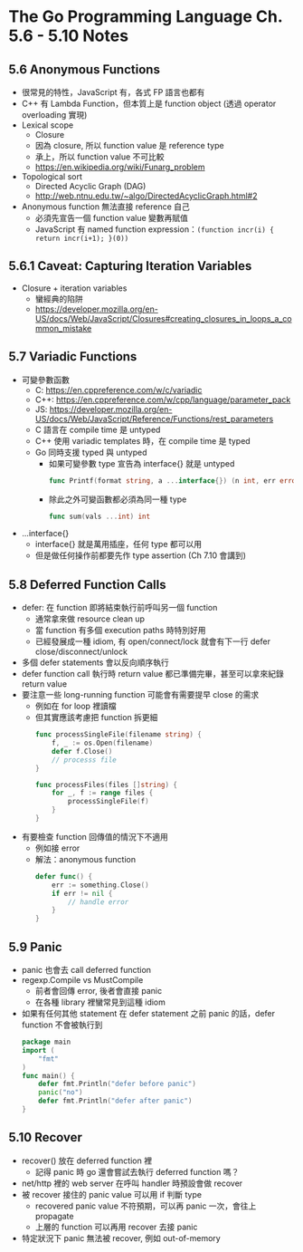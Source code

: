 The Go Programming Language Ch. 5.6 - 5.10 Notes
================================================

5.6 Anonymous Functions
-----------------------

- 很常見的特性，JavaScript 有，各式 FP 語言也都有
- C++ 有 Lambda Function，但本質上是 function object (透過 operator overloading 實現)
- Lexical scope
  * Closure
  * 因為 closure, 所以 function value 是 reference type
  * 承上，所以 function value 不可比較
  * https://en.wikipedia.org/wiki/Funarg_problem
- Topological sort
  * Directed Acyclic Graph (DAG)
  * http://web.ntnu.edu.tw/~algo/DirectedAcyclicGraph.html#2
- Anonymous function 無法直接 reference 自己
  * 必須先宣告一個 function value 變數再賦值
  * JavaScript 有 named function expression：`(function incr(i) { return incr(i+1); }(0))`

5.6.1 Caveat: Capturing Iteration Variables
-------------------------------------------

- Closure + iteration variables
  * 蠻經典的陷阱
  * https://developer.mozilla.org/en-US/docs/Web/JavaScript/Closures#creating_closures_in_loops_a_common_mistake

5.7 Variadic Functions
----------------------

- 可變參數函數
  * C: https://en.cppreference.com/w/c/variadic
  * C++: https://en.cppreference.com/w/cpp/language/parameter_pack
  * JS: https://developer.mozilla.org/en-US/docs/Web/JavaScript/Reference/Functions/rest_parameters
  * C 語言在 compile time 是 untyped
  * C++ 使用 variadic templates 時，在 compile time 是 typed
  * Go 同時支援 typed 與 untyped
    - 如果可變參數 type 宣告為 interface{} 就是 untyped
      ```go
      func Printf(format string, a ...interface{}) (n int, err error)
      ```
    - 除此之外可變函數都必須為同一種 type
      ```go
      func sum(vals ...int) int
      ```
- ...interface{}
  * interface{} 就是萬用插座，任何 type 都可以用
  * 但是做任何操作前都要先作 type assertion (Ch 7.10 會講到)

5.8 Deferred Function Calls
---------------------------

- defer: 在 function 即將結束執行前呼叫另一個 function
  * 通常拿來做 resource clean up
  * 當 function 有多個 execution paths 時特別好用
  * 已經發展成一種 idiom, 有 open/connect/lock 就會有下一行 defer close/disconnect/unlock
- 多個 defer statements 會以反向順序執行
- defer function call 執行時 return value 都已準備完畢，甚至可以拿來紀錄 return value
- 要注意一些 long-running function 可能會有需要提早 close 的需求
  * 例如在 for loop 裡讀檔
  * 但其實應該考慮把 function 拆更細
    ```go
    func processSingleFile(filename string) {
        f, _ := os.Open(filename)
        defer f.Close()
        // processs file
    }

    func processFiles(files []string) {
        for _, f := range files {
            processSingleFile(f)
        }
    }
    ```
- 有要檢查 function 回傳值的情況下不適用
  * 例如接 error
  * 解法：anonymous function
    ```go
    defer func() {
        err := something.Close()
        if err != nil {
            // handle error
        }
    }
    ```

5.9 Panic
---------

- panic 也會去 call deferred function
- regexp.Compile vs MustCompile
  * 前者會回傳 error, 後者會直接 panic
  * 在各種 library 裡蠻常見到這種 idiom
- 如果有任何其他 statement 在 defer statement 之前 panic 的話，defer function 不會被執行到
  ```go
  package main
  import (
      "fmt"
  )
  func main() {
      defer fmt.Println("defer before panic")
      panic("no")
      defer fmt.Println("defer after panic")
  }
  ```

5.10 Recover
------------

- recover() 放在 deferred function 裡
  * 記得 panic 時 go 還會嘗試去執行 deferred function 嗎？
- net/http 裡的 web server 在呼叫 handler 時預設會做 recover
- 被 recover 接住的 panic value 可以用 if 判斷 type
  * recovered panic value 不符預期，可以再 panic 一次，會往上 propagate
  * 上層的 function 可以再用 recover 去接 panic
- 特定狀況下 panic 無法被 recover, 例如 out-of-memory
